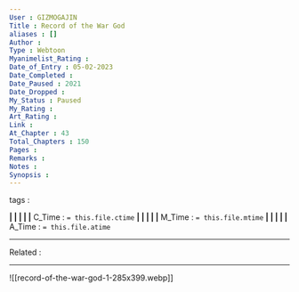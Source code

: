 ```yaml
---
User : GIZMOGAJIN
Title : Record of the War God
aliases : []
Author : 
Type : Webtoon
Myanimelist_Rating : 
Date_of_Entry : 05-02-2023 
Date_Completed : 
Date_Paused : 2021
Date_Dropped : 
My_Status : Paused
My_Rating : 
Art_Rating : 
Link : 
At_Chapter : 43
Total_Chapters : 150
Pages : 
Remarks : 
Notes : 
Synopsis : 
---
```

 tags : 

**|  |  |  |  |** C_Time : `= this.file.ctime` **|  |  |  |  |** M_Time : `= this.file.mtime` **|  |  |  |  |** A_Time : `= this.file.atime` 

---
Related : 

---
![[record-of-the-war-god-1-285x399.webp]]
